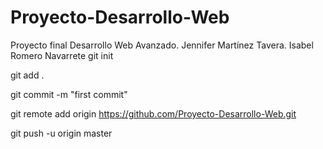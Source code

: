# Proyecto-Desarrollo-Web
Proyecto final Desarrollo Web Avanzado. Jennifer Martínez Tavera. Isabel Romero Navarrete
git init

git add .

git commit -m "first commit"

git remote add origin https://github.com/Proyecto-Desarrollo-Web.git

git push -u origin master
